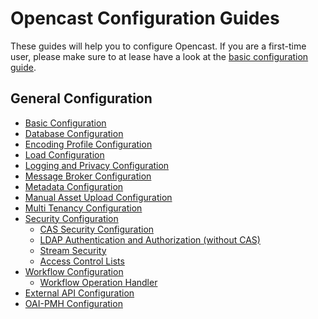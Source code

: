Opencast Configuration Guides
=============================

These guides will help you to configure Opencast. If you are a first-time user, please make sure to at lease have a look
at the [basic configuration guide](basic.md).


General Configuration
---------------------

 - [Basic Configuration](basic.md)
 - [Database Configuration](database.md)
 - [Encoding Profile Configuration](encoding.md)
 - [Load Configuration](load.md)
 - [Logging and Privacy Configuration](logging.and.privacy.md)
 - [Message Broker Configuration](message-broker.md)
 - [Metadata Configuration](metadata.md)
 - [Manual Asset Upload Configuration](asset-upload-ui/index.md)
 - [Multi Tenancy Configuration](multi.tenancy.md)
 - [Security Configuration](security.md)
    - [CAS Security Configuration](security.cas.md)
    - [LDAP Authentication and Authorization (without CAS)](security.ldap.md)
    - [Stream Security](stream-security.md)
    - [Access Control Lists](acl.md)
 - [Workflow Configuration](workflow.md)
    - [Workflow Operation Handler](../workflowoperationhandlers/index.md)
-  [External API Configuration](external-api.md)
-  [OAI-PMH Configuration](oaipmh.md)
